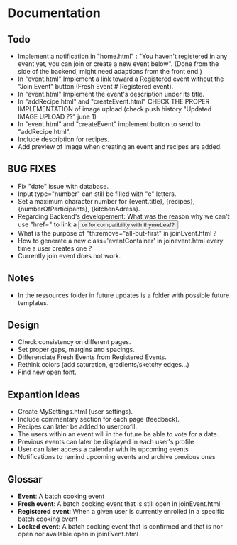 # Documentation

## Todo
- Implement a notification in "home.html" : "You haven't registered in any event yet, you can join or create a new event below". (Done from the side of the backend, might need adaptions from the front end.)
- In "event.html" Implement a link toward a Registered event without the "Join Event" button (Fresh Event # Registered event).
- In "event.html" Implement the event's description under its title.
- In "addRecipe.html" and "createEvent.html" CHECK THE PROPER IMPLEMENTATION  of image upload (check push history "Updated IMAGE UPLOAD ??" june 1)
- In "event.html" and "createEvent" implement button to send to "addRecipe.html".
- Include description for recipes.
- Add preview of Image when creating an event and recipes are added.

## BUG FIXES
- Fix "date" issue with database.
- Input type="number" can still be filled with "e" letters.
- Set a maximum character number for {event.title}, {recipes}, {numberOfParticipants}, {kitchenAdress}.
- Regarding Backend's developement: What was the reason why we can't use "href=" to link a <button> or <a> for compatibility with thymeLeaf?
- What is the purpose of "th:remove="all-but-first" in joinEvent.html ?
- How to generate a new class='eventContainer' in joinevent.html every time a user creates one ?
- Currently join event does not work.

## Notes
- In the ressources folder in future updates is a folder with possible future templates.

## Design
- Check consistency on different pages.
- Set proper gaps, margins and spacings.
- Differenciate Fresh Events from Registered Events.
- Rethink colors (add saturation, gradients/sketchy edges...)
- Find new open font.
 
## Expantion Ideas
- Create MySettings.html (user settings).
- Include commentary section for each page (feedback).
- Recipes can later be added to userprofil.
- The users within an event will in the future be able to vote for a date.
- Previous events can later be displayed in each user's profile
- User can later access a calendar with its upcoming events
- Notifications to remind upcoming events and archive previous ones

## Glossar
- **Event**: A batch cooking event
- **Fresh event**: A batch cooking event that is still open in joinEvent.html
- **Registered event**: When a given user is currently enrolled in a specific batch cooking event
- **Locked event**: A batch cooking event that is confirmed and that is nor open nor available open in joinEvent.html

